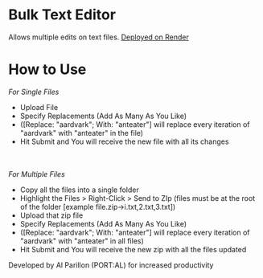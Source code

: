 # Bulk Text Editor
 Allows multiple edits on text files. <a href="https://bulk-text-editor-23.onrender.com">Deployed on Render</a>


# How to Use
<i> For Single Files </i>
<ul>
<li>Upload File</li>
<li>Specify Replacements (Add As Many As You Like)</li>
<li> ([Replace: "aardvark"; With: "anteater"] will replace every iteration of "aardvark" with "anteater" in the file)</li>
<li>Hit Submit and You will receive the new file with all its changes</li>
</ul>

<br>
<br>
<i> For Multiple Files </i>
<ul>
<li>Copy all the files into a single folder</li>
<li>Highlight the Files > Right-Click > Send to ZIp (files must be at the root of the folder [example file.zip->i.txt,2.txt,3.txt])</li>
<li>Upload that zip file</li>
<li>Specify Replacements (Add As Many As You Like)</li>
<li>([Replace: "aardvark"; With: "anteater"] will replace every iteration of "aardvark" with "anteater" in all files)</li>
<li>Hit Submit and You will receive the new zip with all the files updated</li>
</ul>

Developed by Al Parillon (PORT:AL) for increased productivity
